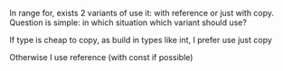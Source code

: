 In range for, exists 2 variants of use it: with reference or just with copy.
Question is simple: in which situation which variant should use?

If type is cheap to copy, as build in types like int, I prefer use just copy

Otherwise I use reference (with const if possible)
